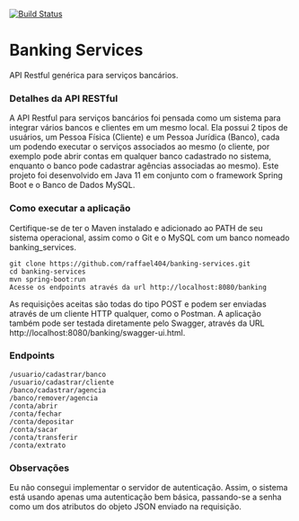 [![Build Status](https://travis-ci.org/raffael404/teste.svg?branch=master)](https://travis-ci.org/raffael404/teste)

# Banking Services
API Restful genérica para serviços bancários.

### Detalhes da API RESTful
A API Restful para serviços bancários foi pensada como um sistema para integrar vários bancos e clientes em um mesmo local. Ela possui 2 tipos de usuários, um Pessoa Física (Cliente) e um Pessoa Jurídica (Banco), cada um podendo executar o serviços associados ao mesmo (o cliente, por exemplo pode abrir contas em qualquer banco cadastrado no sistema, enquanto o banco pode cadastrar agências associadas ao mesmo). Este projeto foi desenvolvido em Java 11 em conjunto com o framework Spring Boot e o Banco de Dados MySQL.

### Como executar a aplicação
Certifique-se de ter o Maven instalado e adicionado ao PATH de seu sistema operacional, assim como o Git e o MySQL com um banco nomeado banking_services.
```
git clone https://github.com/raffael404/banking-services.git
cd banking-services
mvn spring-boot:run
Acesse os endpoints através da url http://localhost:8080/banking
```
As requisições aceitas são todas do tipo POST e podem ser enviadas através de um cliente HTTP qualquer, como o Postman. A aplicação também pode ser testada diretamente pelo Swagger, através da URL http://localhost:8080/banking/swagger-ui.html.
### Endpoints
```
/usuario/cadastrar/banco
/usuario/cadastrar/cliente
/banco/cadastrar/agencia
/banco/remover/agencia
/conta/abrir
/conta/fechar
/conta/depositar
/conta/sacar
/conta/transferir
/conta/extrato
```

### Observações
Eu não consegui implementar o servidor de autenticação. Assim, o sistema está usando apenas uma autenticação bem básica, passando-se a senha como um dos atributos do objeto JSON enviado na requisição.
